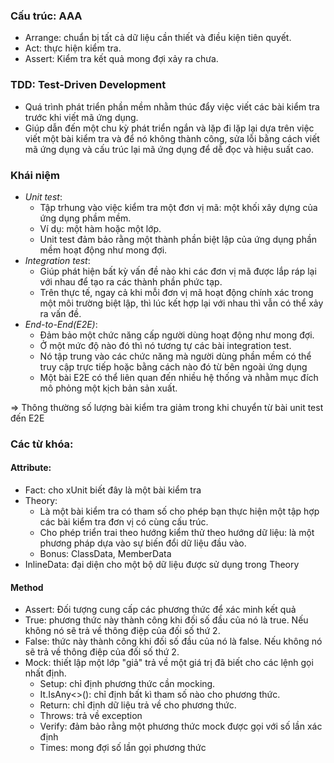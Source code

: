 ﻿### Cấu trúc: AAA

- Arrange: chuẩn bị tất cả dữ liệu cần thiết và điều kiện tiên quyết.
- Act: thực hiện kiểm tra.
- Assert: Kiểm tra kết quả mong đợi xảy ra chưa.

### TDD: Test-Driven Development

- Quá trình phát triển phần mềm nhằm thúc đẩy việc viết các bài kiểm tra trước khi viết mã ứng dụng.
- Giúp dẫn đến một chu kỳ phát triển ngắn và lặp đi lặp lại dựa trên việc viết một bài kiểm tra và để nó không thành công, sửa lỗi bằng cách viết mã ứng dụng và cấu trúc lại mã ứng dụng để dễ đọc và hiệu suất cao.

### Khái niệm
- *Unit test*: 
	+ Tập trhung vào việc kiểm tra một đơn vị mã: một khối xây dựng của ứng dụng phầm mềm.
	+ Ví dụ: một hàm hoặc một lớp.
	+ Unit test đảm bảo rằng một thành phần biệt lập của ứng dụng phần mềm hoạt động như mong đợi.
- *Integration test*:
	+ Giúp phát hiện bất kỳ vấn đề nào khi các đơn vị mã được lắp ráp lại với nhau để tạo ra các thành phần phức tạp.
	+ Trên thực tế, ngay cả khi mỗi đơn vị mã hoạt động chính xác trong một môi trường biệt lập, thì lúc kết hợp lại với nhau thì vẫn có thể xảy ra vấn đề.
- *End-to-End(E2E)*:
	+ Đảm bảo một chức năng cấp người dùng hoạt động như mong đợi.
	+ Ở một mức độ nào đó thì nó tương tự các bài integration test.
	+ Nó tập trung vào các chức năng mà người dùng phần mềm có thể truy cập trực tiếp hoặc bằng cách nào đó từ bên ngoài ứng dụng
	+ Một bài E2E có thể liên quan đến nhiều hệ thống và nhằm mục đích mô phỏng một kịch bản sản xuất.

=> Thông thường số lượng bài kiểm tra giảm trong khi chuyển từ bài unit test đến E2E

### Các từ khóa: 

#### Attribute:

- Fact: cho xUnit biết đây là một bài kiểm tra
- Theory: 
	+ Là một bài kiểm tra có tham số cho phép bạn thực hiện một tập hợp các bài kiểm tra đơn vị có cùng cấu trúc.
	+ Cho phép triển trai theo hướng kiểm thử theo hướng dữ liệu: là một phương pháp dựa vào sự biến đổi dữ liệu đầu vào.
	+ Bonus: ClassData, MemberData
- InlineData: đại diện cho một bộ dữ liệu được sử dụng trong Theory

#### Method

- Assert: Đối tượng cung cấp các phương thức để xác minh kết quả
- True: phương thức này thành công khi đối số đầu của nó là true. Nếu không nó sẽ trả về thông điệp của đối số thứ 2.
- False: thức này thành công khi đối số đầu của nó là false. Nếu không nó sẽ trả về thông điệp của đối số thứ 2.
- Mock: thiết lập một lớp "giả" trả về một giá trị đã biết cho các lệnh gọi nhất định.
	+ Setup: chỉ định phương thức cần mocking.
	+ It.IsAny<>(): chỉ định bất kì tham số nào cho phương thức.
	+ Return: chỉ định dữ liệu trả về cho phương thức.
	+ Throws: trả về exception
	+ Verify: đảm bảo rằng một phương thức mock được gọi với số lần xác định
	+ Times: mong đợi số lần gọi phương thức

